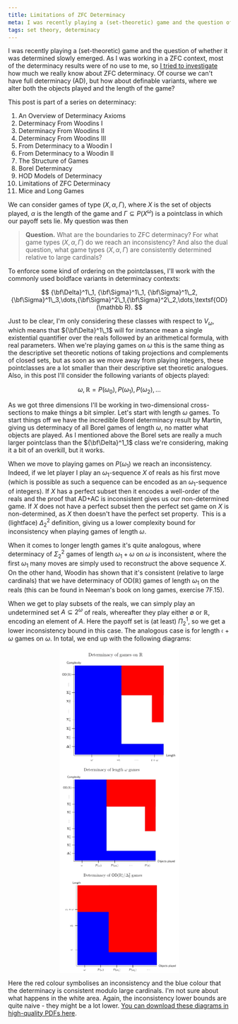 ```yaml
---
title: Limitations of ZFC Determinacy
meta: I was recently playing a (set-theoretic) game and the question of whether it was determined slowly emerged. As I was working in a ZFC context, most of the determinacy results were of no use to me. Of course we can't have full determinacy (AD), but how about definable variants, where we alter both the objects played and the length of the game?
tags: set theory, determinacy
---
```


I was recently playing a (set-theoretic) game and the question of whether it was
determined slowly emerged. As I was working in a ZFC context, most of the determinacy
results were of no use to me, so [I tried to
investigate](https://mathoverflow.net/questions/271507/limitations-of-determinacy-hypotheses-in-zfc/)
how much we really know about ZFC determinacy. Of course we can't have full determinacy
(AD), but how about definable variants, where we alter both the objects played and the
length of the game?

This post is part of a series on determinacy:

1. <router-link to="/posts/2017-01-11-an-overview-of-determinacy-axioms">An Overview of
   Determinacy Axioms</router-link>
2. <router-link to="/posts/2017-01-25-determinacy-from-woodins-i">Determinacy From
   Woodins I</router-link>
3. <router-link to="/posts/2017-02-08-determinacy-from-woodins-ii">Determinacy From
   Woodins II</router-link>
4. <router-link to="/posts/2017-02-22-determinacy-from-woodins-iii">Determinacy From
   Woodins III</router-link>
5. <router-link to="/posts/2017-04-05-from-determinacy-to-a-woodin-i">From Determinacy
   to a Woodin I</router-link>
6. <router-link to="/posts/2017-05-10-from-determinacy-to-a-woodin-ii">From Determinacy
   to a Woodin II</router-link>
7. <router-link to="/posts/2017-05-24-the-structure-of-games">The Structure of
   Games</router-link>
8. <router-link to="/posts/2017-06-07-borel-determinacy">Borel
   Determinacy</router-link>
9. <router-link to="/posts/2017-06-21-hod-models-of-determinacy">HOD Models of
   Determinacy</router-link>
10. Limitations of ZFC Determinacy
11. <router-link to="/posts/2018-08-02-mice-and-long-games">Mice and Long
    Games</router-link>

We can consider games of type $(X,\alpha,\Gamma)$, where $X$ is the set of objects
played, $\alpha$ is the length of the game and $\Gamma\subseteq P(X^\omega)$ is a
pointclass in which our payoff sets lie. My question was then

> **Question.** What are the boundaries to ZFC determinacy? For what game types
> $(X,\alpha,\Gamma)$ do we reach an inconsistency? And also the dual question, what
> game types $(X,\alpha,\Gamma)$ are consistently determined relative to large
> cardinals?

To enforce some kind of ordering on the pointclasses, I'll work with the commonly used
boldface variants in determinacy contexts:

$$
{\bf\Delta}^1\_1, {\bf\Sigma}^1\_1, {\bf\Sigma}^1\_2,
{\bf\Sigma}^1\_3,\dots,{\bf\Sigma}^2\_1,{\bf\Sigma}^2\_2,\dots,\textsf{OD}(\mathbb R).
$$

Just to be clear, I'm only considering these classes with respect to $V_\omega$, which
means that ${\bf\Delta}^1\_1$ will for instance mean a single existential quantifier
over the reals followed by an arithmetical formula, with real parameters. When we're
playing games on $\omega$ this is the same thing as the descriptive set theoretic
notions of taking projections and complements of closed sets, but as soon as we move
away from playing integers, these pointclasses are a lot smaller than their descriptive
set theoretic analogues. Also, in this post I'll consider the following variants of
objects played:

$$ \omega, \mathbb R=P(\omega_0), P(\omega_1), P(\omega_2),\dots $$

As we got three dimensions I'll be working in two-dimensional cross-sections to make
things a bit simpler. Let's start with length $\omega$ games. To start things off we
have the incredible Borel determinacy result by Martin, giving us determinacy of all
Borel games of length $\omega$, no matter what objects are played. As I mentioned above
the Borel sets are really a much larger pointclass than the ${\bf\Delta}^1_1$ class
we're considering, making it a bit of an overkill, but it works.

When we move to playing games on $P(\omega_1)$ we reach an inconsistency. Indeed, if we
let player I play an $\omega_1$-sequence $X$ of reals as his first move (which is
possible as such a sequence can be encoded as an $\omega_1$-sequence of integers). If
$X$ has a perfect subset then it encodes a well-order of the reals and the proof that
AD+AC is inconsistent gives us our non-determined game. If $X$ does not have a perfect
subset then the perfect set game on $X$ is non-determined, as $X$ then doesn't have the
perfect set property.  This is a (lightface) $\Delta^2_2$ definition, giving us a lower
complexity bound for inconsistency when playing games of length $\omega$.

When it comes to longer length games it's quite analogous, where determinacy of
$\Sigma^2_2$ games of length $\omega_1+\omega$ on $\omega$ is inconsistent, where the
first $\omega_1$ many moves are simply used to reconstruct the above sequence $X$. On
the other hand, Woodin has shown that it's consistent (relative to large cardinals)
that we have determinacy of $\textsf{OD}(\mathbb R)$ games of length $\omega_1$ on the
reals (this can be found in Neeman's book on long games, exercise 7F.15).

When we get to play subsets of the reals, we can simply play an undetermined set
$A\subseteq 2^\omega$ of reals, whereafter they play either $\emptyset$ or $\mathbb R$,
encoding an element of $A$. Here the payoff set is (at least) $\Pi^1_2$, so we get a
lower inconsistency bound in this case. The analogous case is for length
$\mathfrak{c}+\omega$ games on $\omega$. In total, we end up with the following
diagrams:

<div style="display: flex; flex-wrap: wrap; justify-content: center;">
  <img src="/src/assets/img/limitations-of-zfc-determinacy-1.webp" style="width: min(270px, 100%)" />
  <img src="/src/assets/img/limitations-of-zfc-determinacy-2.webp" style="width: min(270px, 100%)" />
  <img src="/src/assets/img/limitations-of-zfc-determinacy-3.webp" style="width: min(270px, 100%)" />
</div>

Here the red colour symbolises an inconsistency and the blue colour that the
determinacy is consistent modulo large cardinals. I'm not sure about what happens in
the white area. Again, the inconsistency lower bounds are quite naive - they might be a
lot lower. [You can download these diagrams in high-quality PDFs
here](/diagrams/determinacy-of-long-games.pdf).
